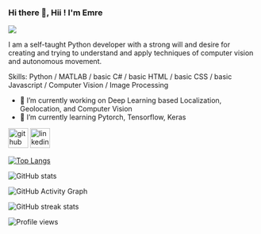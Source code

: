 ### Hi there 👋, Hii ! I'm Emre
![](emre.gif)

I am a self-taught Python developer with a strong will and desire for creating and trying to understand and apply techniques of computer vision and autonomous movement.

Skills: Python / MATLAB / basic C# / basic HTML / basic CSS / basic Javascript / Computer Vision / Image Processing

- 🔭 I’m currently working on Deep Learning based Localization, Geolocation, and Computer Vision 
- 🌱 I’m currently learning Pytorch, Tensorflow, Keras 


[<img src='https://cdn.jsdelivr.net/npm/simple-icons@3.0.1/icons/github.svg' alt='github' height='40'>](https://github.com/emreaniloguz)  [<img src='https://cdn.jsdelivr.net/npm/simple-icons@3.0.1/icons/linkedin.svg' alt='linkedin' height='40'>](https://www.linkedin.com/in/https://www.linkedin.com/in/emre-anıl-oğuz-a899aa169//)  

[![Top Langs](https://github-readme-stats.vercel.app/api/top-langs/?username=emreaniloguz)](https://github.com/anuraghazra/github-readme-stats)

![GitHub stats](https://github-readme-stats.vercel.app/api?username=emreaniloguz&show_icons=true)  

![GitHub Activity Graph](https://activity-graph.herokuapp.com/graph?username=emreaniloguz)  

![GitHub streak stats](https://github-readme-streak-stats.herokuapp.com/?user=emreaniloguz)  

![Profile views](https://gpvc.arturio.dev/emreaniloguz)  